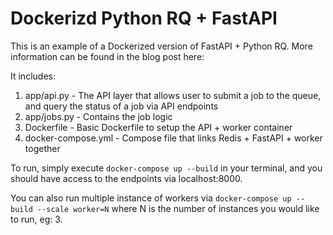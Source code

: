 # Dockerizd Python RQ + FastAPI 

This is an example of a Dockerized version of FastAPI + Python RQ. More information can be found in the blog post here: 

It includes:
1. app/api.py - The API layer that allows user to submit a job to the queue, and query the status of a job via API endpoints
2. app/jobs.py - Contains the job logic
3. Dockerfile - Basic Dockerfile to setup the API + worker container
4. docker-compose.yml - Compose file that links Redis + FastAPI + worker together


To run, simply execute `docker-compose up --build` in your terminal, and you should have access to the endpoints via localhost:8000.

You can also run multiple instance of workers via `docker-compose up --build --scale worker=N` where N is the number of instances you would like to run, eg: 3. 